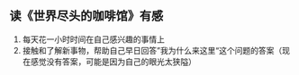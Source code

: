 ## 读《世界尽头的咖啡馆》有感

1. 每天花一小时时间在自己感兴趣的事情上
2. 接触和了解新事物，帮助自己早日回答”我为什么来这里“这个问题的答案（现在感觉没有答案，可能是因为自己的眼光太狭隘）
